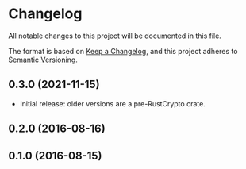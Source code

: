 # Changelog
All notable changes to this project will be documented in this file.

The format is based on [Keep a Changelog](https://keepachangelog.com/en/1.0.0/),
and this project adheres to [Semantic Versioning](https://semver.org/spec/v2.0.0.html).

## 0.3.0 (2021-11-15)
- Initial release: older versions are a pre-RustCrypto crate.

## 0.2.0 (2016-08-16)

## 0.1.0 (2016-08-15)
